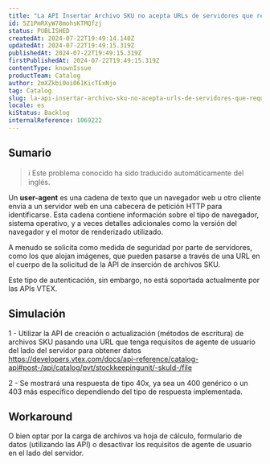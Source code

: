 ```yaml
---
title: "La API Insertar Archivo SKU no acepta URLs de servidores que requieren 'Agentes de Usuario'."
id: 5Z1PmRXyW78mohsKTMQfzj
status: PUBLISHED
createdAt: 2024-07-22T19:49:14.140Z
updatedAt: 2024-07-22T19:49:15.319Z
publishedAt: 2024-07-22T19:49:15.319Z
firstPublishedAt: 2024-07-22T19:49:15.319Z
contentType: knownIssue
productTeam: Catalog
author: 2mXZkbi0oi061KicTExNjo
tag: Catalog
slug: la-api-insertar-archivo-sku-no-acepta-urls-de-servidores-que-requieren-agentes-de-usuario
locale: es
kiStatus: Backlog
internalReference: 1069222
---
```


## Sumario

>ℹ️ Este problema conocido ha sido traducido automáticamente del inglés.


Un **user-agent** es una cadena de texto que un navegador web u otro cliente envía a un servidor web en una cabecera de petición HTTP para identificarse. Esta cadena contiene información sobre el tipo de navegador, sistema operativo, y a veces detalles adicionales como la versión del navegador y el motor de renderizado utilizado.

A menudo se solicita como medida de seguridad por parte de servidores, como los que alojan imágenes, que pueden pasarse a través de una URL en el cuerpo de la solicitud de la API de inserción de archivos SKU.

Este tipo de autenticación, sin embargo, no está soportada actualmente por las APIs VTEX.



## Simulación


1 - Utilizar la API de creación o actualización (métodos de escritura) de archivos SKU pasando una URL que tenga requisitos de agente de usuario del lado del servidor para obtener datos https://developers.vtex.com/docs/api-reference/catalog-api#post-/api/catalog/pvt/stockkeepingunit/-skuId-/file

2 - Se mostrará una respuesta de tipo 40x, ya sea un 400 genérico o un 403 más específico dependiendo del tipo de respuesta implementada.




## Workaround


O bien optar por la carga de archivos va hoja de cálculo, formulario de datos (utilizando las API) o desactivar los requisitos de agente de usuario en el lado del servidor.





